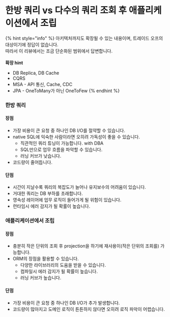 # 한방 쿼리 vs 다수의 쿼리 조회 후 애플리케이션에서 조립

{% hint style="info" %}
아키텍처까지도 확장될 수 있는 내용이며, 트레이드 오프의 대상이기에 정답이 없습니다. \
따라서 이 리뷰에서는 조금 단순화된 범위에서 답변합니다. \
\
**확장 hint**

* DB Replica, DB Cache
* CQRS
* MSA - API 통신, Cache, CDC
* JPA - OneToMany가 아닌 OneToFew
{% endhint %}

### 한방 쿼리

#### 장점

* 가장 비용이 큰 요청 중 하나인 DB I/O를 절약할 수 있습니다.
* native SQL에 익숙한 사람이라면 오히려 가독성이 좋을 수 있습니다.
  * 직관적인 쿼리 튜닝이 가능합니다. with DBA
  * SQL만으로 업무 흐름을 파악할 수 있습니다.
  * 러닝 커브가 낮습니다.
* 코드량이 줄어듭니다.

#### 단점

* 시간이 지날수록 쿼리의 복잡도가 늘어나 유지보수의 어려움이 있습니다.
* 거대한 쿼리는 DB 부하를 초래합니다.&#x20;
* 영속성 레이어에 업무 로직이 들어가게 될 위험이 있습니다.
* 런타임시 에러 감지가 될 확률이 높습니다.

### 애플리케이션에서 조립

#### 장점

* 충분히 작은 단위의 조회 후 projection을 하기에 재사용이(작은 단위의 조회를) 가능합니다.
* ORM의 장점을 활용할 수 있습니다.
  * 다양한 라이브러리의 도움을 받을 수 있습니다.
  * 컴파일시 에러 감지가 될 확률이 높습니다.
  * 러닝 커브가 높습니다.

#### 단점

* 가장 비용이 큰 요청 중 하나인 DB I/O가 추가 발생합니다.
* 코드량이 많아지고 도메인 로직이 튼튼하지 않다면 오히려 로직 파악이 어렵습니다.
